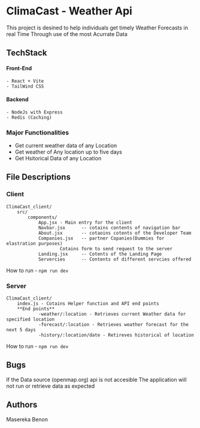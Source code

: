 # ClimaCast - Weather Api
This project is desined to help individuals get timely Weather Forecasts in real Time
Through use of the most Acurrate Data

## TechStack
#### Front-End
	- React + Vite
	- TailWind CSS

#### Backend
	- NodeJs with Express
	- Redis (Caching)

### Major Functionalities
- Get current weather data of any Location
- Get weather of Any location up to five days
- Get Hsitorical Data of any Location

## File Descriptions

### Client
	ClimaCast_client/
		src/
			components/
				App.jsx - Main entry for the client
				Navbar.jsx 		-- cotains contents of navigation bar
				About.jsx 		-- cotaoins cotents of the Developer Team
				Companies.jsx 	-- partner Copanies(Dummies for elastration purposes)
						Cotains form to send request to the server
				Landing.jsx 	-- Cotents of the Landing Page
				Servercies 		-- Contents of different servcies offered

How to run - ```npm run dev ```

### Server
	ClimaCast_client/
		index.js - Cotains Helper function and API end points
		**End points**
				-weather/:location - Retrieves current Weather data for specified location
				-forecast/:location - Retrieves weather forecast for the next 5 days
				-history/:location/date - Retireves historical of location 

How to run - ```npm run dev ```

## Bugs
If the Data source (openmap.org) api is not accesible The application will not run or retrieve data as expected

## Authors
Masereka Benon 



